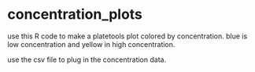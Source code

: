 # concentration_plots

use this R code to make a platetools plot colored by concentration. blue is low concentration and yellow in high concentration.

use the csv file to plug in the concentration data. 
